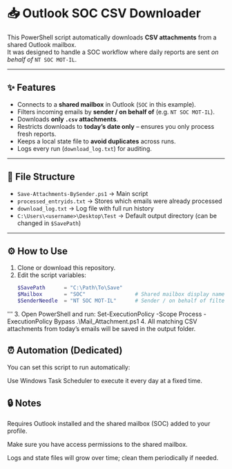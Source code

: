 # 📥 Outlook SOC CSV Downloader

This PowerShell script automatically downloads **CSV attachments** from a shared Outlook mailbox.  
It was designed to handle a SOC workflow where daily reports are sent *on behalf of* `NT SOC MOT-IL`.

---

## ✨ Features
- Connects to a **shared mailbox** in Outlook (`SOC` in this example).
- Filters incoming emails by **sender / on behalf of** (e.g. `NT SOC MOT-IL`).
- Downloads **only `.csv` attachments**.
- Restricts downloads to **today’s date only** – ensures you only process fresh reports.
- Keeps a local state file to **avoid duplicates** across runs.
- Logs every run (`download_log.txt`) for auditing.

---

## 📂 File Structure
- `Save-Attachments-BySender.ps1` → Main script
- `processed_entryids.txt` → Stores which emails were already processed
- `download_log.txt` → Log file with full run history
- `C:\Users\<username>\Desktop\Test` → Default output directory (can be changed in `$SavePath`)

---

## ⚙️ How to Use
1. Clone or download this repository.
2. Edit the script variables:
   ```powershell
   $SavePath      = "C:\Path\To\Save"
   $Mailbox       = "SOC"                # Shared mailbox display name
   $SenderNeedle  = "NT SOC MOT-IL"      # Sender / on behalf of filter
  '''
3. Open PowerShell and run:
          Set-ExecutionPolicy -Scope Process -ExecutionPolicy Bypass
          .\Mail_Attachment.ps1
4. All matching CSV attachments from today’s emails will be saved in the output folder.

## ⏰ Automation (Dedicated)

You can set this script to run automatically:

Use Windows Task Scheduler to execute it every day at a fixed time.

## 🔒 Notes

Requires Outlook installed and the shared mailbox (SOC) added to your profile.

Make sure you have access permissions to the shared mailbox.

Logs and state files will grow over time; clean them periodically if needed.
